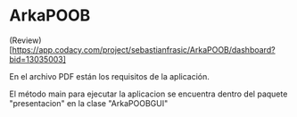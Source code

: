 # ArkaPOOB

(Review)[https://app.codacy.com/project/sebastianfrasic/ArkaPOOB/dashboard?bid=13035003]

En el archivo PDF están los requisitos de la aplicación.

El método main para ejecutar la aplicacion se encuentra dentro del paquete "presentacion" en la clase "ArkaPOOBGUI"
